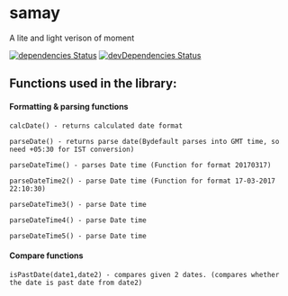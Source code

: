 # samay
A lite and light verison of moment

[![dependencies Status](https://david-dm.org/vihangpatel/samay/status.svg)](https://david-dm.org/vihangpatel/samay)
[![devDependencies Status](https://david-dm.org/vihangpatel/samay/dev-status.svg)](https://david-dm.org/vihangpatel/samay?type=dev)


## Functions used in the library:

#### Formatting & parsing functions

`calcDate() - returns calculated date format`

`parseDate() - returns parse date(Bydefault parses into GMT time, so need +05:30 for IST conversion)`

`parseDateTime() - parses Date time (Function for format 20170317)`

`parseDateTime2() - parse Date time (Function for format 17-03-2017 22:10:30)`

`parseDateTime3() - parse Date time`

`parseDateTime4() - parse Date time`

`parseDateTime5() - parse Date time`

#### Compare functions

`isPastDate(date1,date2) - compares given 2 dates. (compares whether the date is past date from date2)`